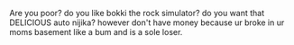 Are you poor? do you like bokki the rock simulator? do you want that DELICIOUS auto nijika? however don't have money because ur broke in ur moms basement like a bum and is a sole loser. 
